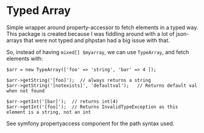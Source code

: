 # Typed Array

Simple wrapper around property-accessor to fetch elements in a typed way. This package is created because I was fiddling around with a lot of json-arrays 
that were not typed and phpstan had a big issue with that.

So, instead of having `mixed[] $myarray`, we can use `TypeArray`, and fetch elements with:

```
$arr = new TypeArray(['foo' => 'string', 'bar' => 4 ]);

$arr->getString('[foo]');  // always returns a string
$arr->getString('[notexists]', 'defaultval');   // Returns default val when not found

$arr->getInt('[bar]');  // returns int(4)
$arr->getInt('[foo]');  // Returns InvalidTypeException as this element is a string, not an int

```

See symfony propertyaccess component for the path syntax used.
